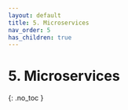 ```yaml
---
layout: default
title: 5. Microservices
nav_order: 5
has_children: true
---
```


# 5. Microservices

{: .no_toc }

